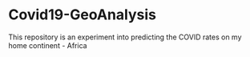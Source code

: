 # Covid19-GeoAnalysis
This repository is an experiment into predicting the COVID rates on my home continent - Africa
